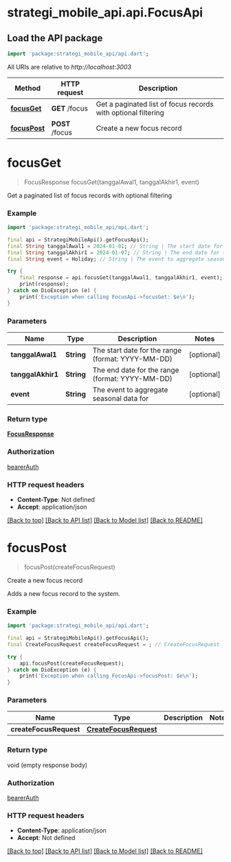 # strategi_mobile_api.api.FocusApi

## Load the API package
```dart
import 'package:strategi_mobile_api/api.dart';
```

All URIs are relative to *http://localhost:3003*

Method | HTTP request | Description
------------- | ------------- | -------------
[**focusGet**](FocusApi.md#focusget) | **GET** /focus | Get a paginated list of focus records with optional filtering
[**focusPost**](FocusApi.md#focuspost) | **POST** /focus | Create a new focus record


# **focusGet**
> FocusResponse focusGet(tanggalAwal1, tanggalAkhir1, event)

Get a paginated list of focus records with optional filtering

### Example
```dart
import 'package:strategi_mobile_api/api.dart';

final api = StrategiMobileApi().getFocusApi();
final String tanggalAwal1 = 2024-01-01; // String | The start date for the range (format: YYYY-MM-DD)
final String tanggalAkhir1 = 2024-01-07; // String | The end date for the range (format: YYYY-MM-DD)
final String event = Holiday; // String | The event to aggregate seasonal data for

try {
    final response = api.focusGet(tanggalAwal1, tanggalAkhir1, event);
    print(response);
} catch on DioException (e) {
    print('Exception when calling FocusApi->focusGet: $e\n');
}
```

### Parameters

Name | Type | Description  | Notes
------------- | ------------- | ------------- | -------------
 **tanggalAwal1** | **String**| The start date for the range (format: YYYY-MM-DD) | [optional] 
 **tanggalAkhir1** | **String**| The end date for the range (format: YYYY-MM-DD) | [optional] 
 **event** | **String**| The event to aggregate seasonal data for | [optional] 

### Return type

[**FocusResponse**](FocusResponse.md)

### Authorization

[bearerAuth](../README.md#bearerAuth)

### HTTP request headers

 - **Content-Type**: Not defined
 - **Accept**: application/json

[[Back to top]](#) [[Back to API list]](../README.md#documentation-for-api-endpoints) [[Back to Model list]](../README.md#documentation-for-models) [[Back to README]](../README.md)

# **focusPost**
> focusPost(createFocusRequest)

Create a new focus record

Adds a new focus record to the system.

### Example
```dart
import 'package:strategi_mobile_api/api.dart';

final api = StrategiMobileApi().getFocusApi();
final CreateFocusRequest createFocusRequest = ; // CreateFocusRequest | 

try {
    api.focusPost(createFocusRequest);
} catch on DioException (e) {
    print('Exception when calling FocusApi->focusPost: $e\n');
}
```

### Parameters

Name | Type | Description  | Notes
------------- | ------------- | ------------- | -------------
 **createFocusRequest** | [**CreateFocusRequest**](CreateFocusRequest.md)|  | 

### Return type

void (empty response body)

### Authorization

[bearerAuth](../README.md#bearerAuth)

### HTTP request headers

 - **Content-Type**: application/json
 - **Accept**: Not defined

[[Back to top]](#) [[Back to API list]](../README.md#documentation-for-api-endpoints) [[Back to Model list]](../README.md#documentation-for-models) [[Back to README]](../README.md)

